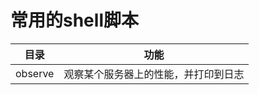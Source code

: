 # 常用的shell脚本

| 目录    | 功能                                 |
| ------- | ------------------------------------ |
| observe | 观察某个服务器上的性能，并打印到日志 |